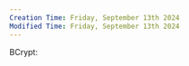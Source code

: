 ```yaml
---
Creation Time: Friday, September 13th 2024
Modified Time: Friday, September 13th 2024
---
```


BCrypt:
